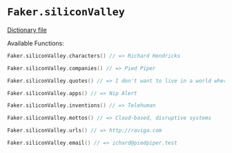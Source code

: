 # `Faker.siliconValley`

[Dictionary file](../src/main/resources/locales/en/silicon_valley.yml)

Available Functions:  
```kotlin
Faker.siliconValley.characters() // => Richard Hendricks

Faker.siliconValley.companies() // => Pied Piper

Faker.siliconValley.quotes() // => I don't want to live in a world where someone else is making the world a better place better than we are.

Faker.siliconValley.apps() // => Nip Alert

Faker.siliconValley.inventions() // => Telehuman

Faker.siliconValley.mottos() // => Cloud-based, disruptive systems

Faker.siliconValley.urls() // => http://raviga.com

Faker.siliconValley.email() // => ichard@piedpiper.test
```
